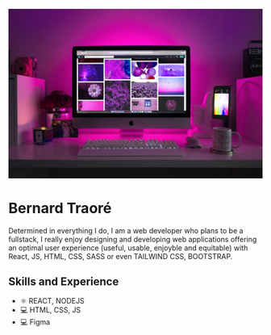 ![I am Web Developper planning to be a fullstack](https://github.com/trab-ml/trab-ml/blob/main/web-dev.jpeg)

# Bernard Traoré
Determined in everything I do, I am a web developer who plans to be a fullstack, I really enjoy designing and developing web applications offering an optimal user experience (useful, usable, enjoyble and equitable) with React, JS, HTML, CSS, SASS or even TAILWIND CSS, BOOTSTRAP.

## Skills and Experience
- ⚛ REACT, NODEJS
- 💻 HTML, CSS, JS
- 💻 Figma




